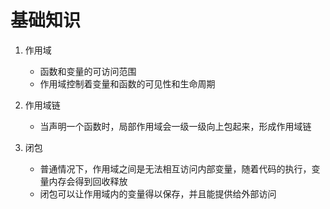 # 基础知识

1. 作用域
    * 函数和变量的可访问范围
    * 作用域控制着变量和函数的可见性和生命周期
    
1. 作用域链
    * 当声明一个函数时，局部作用域会一级一级向上包起来，形成作用域链
    
1. 闭包
    * 普通情况下，作用域之间是无法相互访问内部变量，随着代码的执行，变量内存会得到回收释放
    * 闭包可以让作用域内的变量得以保存，并且能提供给外部访问
